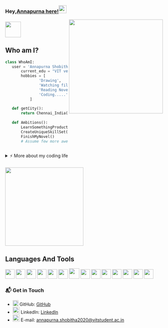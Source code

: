 ### Hey,[Annapurna here!](https://www.youtube.com/channel/UCietjxpksncMdOUkycv5nqA)<img src="https://media.giphy.com/media/hvRJCLFzcasrR4ia7z/giphy.gif" width="25px">

<img align='right' src="https://media.giphy.com/media/L1R1tvI9svkIWwpVYr/giphy.gif" width="300">

### <img src="https://media.giphy.com/media/VgCDAzcKvsR6OM0uWg/giphy.gif" width="50">
## Who am I?
 ```python
 class WhoAmI:
 	user = 'Annapurna Shobitha'
		current_edu = "VIT vellore"
		hobbies = [
				'Drawing',
				'Watching films',
				'Reading Novels'
				'Coding.....'
			]
	
	def getCity():
		return Chennai_India()
	
	def Ambitions():
		LearnSomethingProductive()
		CreateUniqueSkillSet()
		FinishMyNovel()
		# Assume few more awesome ambitions here  ;)
	
 ```
 
 
<details>
<summary>⚡️ More about my coding life</summary>
<br />

![Top Langs](https://github-readme-stats.vercel.app/api/top-langs/?username=annapurna2003&layout=compact&hide=css,html)

![Annapurna's github stats](https://github-readme-stats.vercel.app/api?username=annapurna2003&count_private=true&show_icons=true&theme=onedark)

</details>

### <img src="https://media.giphy.com/media/VTtANKl0beDFQRLDTh/giphy.gif" width="250">


## Languages And Tools
<img src = 'https://github.com/MarikIshtar007/MarikIshtar007/blob/master/images/c-original.svg' width='30'/> <img src = 'https://github.com/MarikIshtar007/MarikIshtar007/blob/master/images/cpp.svg' width='30'/> <img src = 'https://github.com/MarikIshtar007/MarikIshtar007/blob/master/images/python2.png' height='30'/>  <img src = 'https://github.com/MarikIshtar007/MarikIshtar007/blob/master/images/html.svg' width='30'/> <img src = 'https://github.com/MarikIshtar007/MarikIshtar007/blob/master/images/css.svg' width='30'/> <img src = 'https://github.com/MarikIshtar007/MarikIshtar007/blob/master/images/js.svg' width='30'/> <img src = 'https://github.com/MarikIshtar007/MarikIshtar007/blob/master/images/bootstrap.svg' width='33'/> <img src = 'https://github.com/MarikIshtar007/MarikIshtar007/blob/master/images/sql.svg' width='30'/> <img src = 'https://github.com/simple-icons/simple-icons/blob/develop/icons/adobeaftereffects.svg' width='30'/> <img src ='https://github.com/simple-icons/simple-icons/blob/develop/icons/adobeillustrator.svg' width='30'/> <img src = 'https://github.com/simple-icons/simple-icons/blob/develop/icons/adobephotoshop.svg' width='30'/> <img src = 'https://github.com/simple-icons/simple-icons/blob/develop/icons/adobepremierepro.svg' width='30'/> <img src = 'https://github.com/MarikIshtar007/MarikIshtar007/blob/master/images/git.svg' width='30'/> <img src = 'https://github.com/MarikIshtar007/MarikIshtar007/blob/master/images/flutter-logo.svg' width='30'/>


 
 ### 📬 Get in Touch

- <img src="https://media.giphy.com/media/CwTvSiWflgCGKgz5eb/giphy.gif" width="18"> GitHub: [GitHub](https://www.github.com/annapurna2003)
- <img src="https://media.giphy.com/media/HQTYdpx1yhxWpugAi2/giphy.gif" width="22"> LinkedIn: [LinkedIn](https://www.linkedin.com/in/annapurna-shobitha-193421200/)
- <img src="https://media.giphy.com/media/fYBttYPejVFv1tcJbz/giphy.gif" width="22"> E-mail: annapurna.shobitha2020@vitstudent.ac.in


